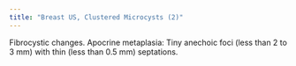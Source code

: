 ```yaml
---
title: "Breast US, Clustered Microcysts (2)"
---
```

Fibrocystic changes. Apocrine metaplasia: Tiny anechoic foci (less than 2 to 3 mm) with thin (less than 0.5 mm) septations.

